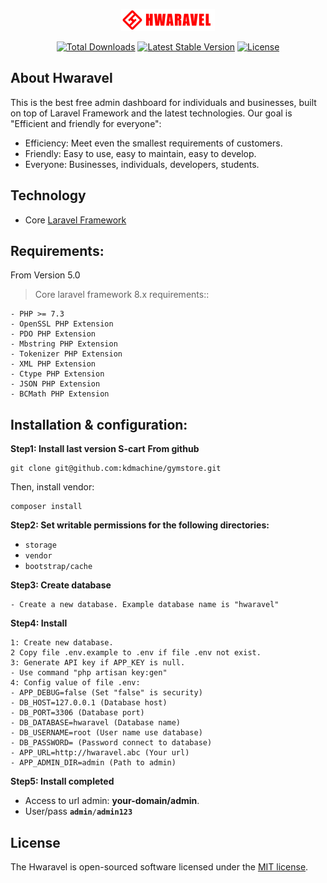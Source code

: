 <p align="center">
    <img src="./public/assets/images/logo-light.png" width="150">
</p>

<p align="center">
<a href="https://packagist.org/packages/anamsoft/hwaravel"><img src="https://poser.pugx.org/anamsoft/hwaravel/d/total" alt="Total Downloads"></a>
<a href="https://packagist.org/packages/anamsoft/hwaravel"><img src="https://poser.pugx.org/anamsoft/hwaravel/v/stable" alt="Latest Stable Version"></a>
<a href="https://packagist.org/packages/anamsoft/hwaravel"><img src="https://poser.pugx.org/anamsoft/hwaravel/license" alt="License"></a>
</p>

## About Hwaravel

This is the best free admin dashboard for individuals and businesses, built on top of Laravel Framework and the latest technologies.
Our goal is "Efficient and friendly for everyone":
- Efficiency: Meet even the smallest requirements of customers.
- Friendly: Easy to use, easy to maintain, easy to develop.
- Everyone: Businesses, individuals, developers, students.

## Technology
- Core <a href="https://laravel.com">Laravel Framework</a>

## Requirements:

From Version 5.0

> Core laravel framework 8.x requirements::

```
- PHP >= 7.3
- OpenSSL PHP Extension
- PDO PHP Extension
- Mbstring PHP Extension
- Tokenizer PHP Extension
- XML PHP Extension
- Ctype PHP Extension
- JSON PHP Extension
- BCMath PHP Extension
```

## Installation & configuration:

**Step1: Install last version S-cart**
**From github**
```
git clone git@github.com:kdmachine/gymstore.git
```
Then, install vendor:
```
composer install
```

**Step2: Set writable permissions for the following directories:**

- <code>storage</code>
- <code>vendor</code>
- <code>bootstrap/cache</code>


**Step3: Create database**
```
- Create a new database. Example database name is "hwaravel"
```

**Step4: Install**

```
1: Create new database.
2 Copy file .env.example to .env if file .env not exist.
3: Generate API key if APP_KEY is null.
- Use command "php artisan key:gen"
4: Config value of file .env:
- APP_DEBUG=false (Set "false" is security)
- DB_HOST=127.0.0.1 (Database host)
- DB_PORT=3306 (Database port)
- DB_DATABASE=hwaravel (Database name)
- DB_USERNAME=root (User name use database)
- DB_PASSWORD= (Password connect to database)
- APP_URL=http://hwaravel.abc (Your url)
- APP_ADMIN_DIR=admin (Path to admin)
```

**Step5: Install completed**

- Access to url admin: <b>your-domain/admin</b>.
- User/pass <code><b>admin</b>/<b>admin123</b></code>

## License

The Hwaravel is open-sourced software licensed under the [MIT license](https://opensource.org/licenses/MIT).
